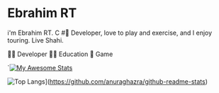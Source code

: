 
# Ebrahim RT

i'm Ebrahim RT.
C # ِDeveloper, love to play and exercise, and I enjoy touring.
Live Shahi.

👨‍💻 Developer
👨‍🏫 Education
🤖 Game

`[![My Awesome Stats](https://awesome-github-stats.azurewebsites.net/user-stats/ebrahimrayatparvar?cardType=level&theme=dark)](https://git.io/awesome-stats-card)


![Top Langs](https://github-readme-stats.vercel.app/api/top-langs/?username=ebrahimrayatparvar&langs_count=8)](https://github.com/anuraghazra/github-readme-stats)

